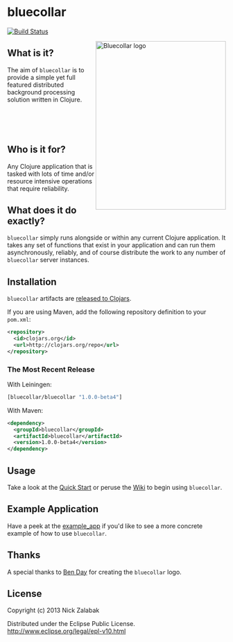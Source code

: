 # bluecollar

[![Build Status](https://travis-ci.org/techwhizbang/bluecollar.png)](https://travis-ci.org/techwhizbang/bluecollar)
 
<img src="https://raw.github.com/techwhizbang/bluecollar/master/creative/bluecollar_dude.png"
 alt="Bluecollar logo" title="Bluecollar Dude" align="right" height="388" width="300"/>

## What is it?

The aim of `bluecollar` is to provide a simple yet full featured distributed background processing solution written in Clojure.  
  
<br/><br/><br/>
      
      

## Who is it for?  

Any Clojure application that is tasked with lots of time and/or resource intensive operations that require
reliability.

## What does it do exactly?

`bluecollar` simply runs alongside or within any current Clojure application. It takes any set of 
functions that exist in your application and can run them asynchronously, reliably, and of course distribute the work to any number of `bluecollar` server instances.

## Installation

`bluecollar` artifacts are [released to Clojars](https://clojars.org/bluecollar/bluecollar).

If you are using Maven, add the following repository definition to your `pom.xml`:

``` xml
<repository>
  <id>clojars.org</id>
  <url>http://clojars.org/repo</url>
</repository>
```

### The Most Recent Release

With Leiningen:

``` clj
[bluecollar/bluecollar "1.0.0-beta4"]
```

With Maven:

``` xml
<dependency>
  <groupId>bluecollar</groupId>
  <artifactId>bluecollar</artifactId>
  <version>1.0.0-beta4</version>
</dependency>
```

## Usage

Take a look at the [Quick Start](https://github.com/techwhizbang/bluecollar/wiki/Quick-Start) 
or peruse the [Wiki](https://github.com/techwhizbang/bluecollar/wiki) to begin using `bluecollar`.


## Example Application

Have a peek at the [example_app](https://github.com/techwhizbang/bluecollar/tree/master/example_app) if you'd like to
see a more concrete example of how to use `bluecollar`.

## Thanks

A special thanks to [Ben Day](https://github.com/benjiuday) for creating the `bluecollar` logo.

## License

Copyright (c) 2013 Nick Zalabak

Distributed under the Eclipse Public License.
http://www.eclipse.org/legal/epl-v10.html
